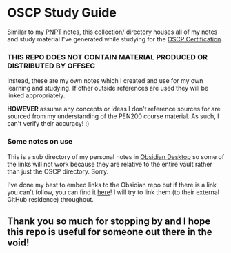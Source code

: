
# OSCP Study Guide
Similar to my [PNPT](../PNPT/README.md) notes, this collection/ directory houses all of my notes and study material I've generated while studying for the [OSCP Certification](https://www.offsec.com/courses/pen-200/).
### THIS REPO DOES NOT CONTAIN MATERIAL PRODUCED OR DISTRIBUTED BY OFFSEC
Instead, these are my own notes which I created and use for my own learning and studying. If other outside references are used they will be linked appropriately.

**HOWEVER** assume any concepts or ideas I don't reference sources for are sourced from my understanding of the PEN200 course material. As such, I can't verify their accuracy! :)
### Some notes on use
This is a sub directory of my personal notes in [Obsidian Desktop](https://obsidian.md/) so some of the links will not work because they are relative to the entire vault rather than just the OSCP directory. Sorry.

I've done my best to embed links to the Obsidian repo but if there is a link you can't follow, you can find it [here](https://github.com/TrshPuppy/obsidian-notes)! I will try to link them (to their external GitHub residence) throughout.
## Thank you so much for stopping by and I hope this repo is useful for someone out there in the void!